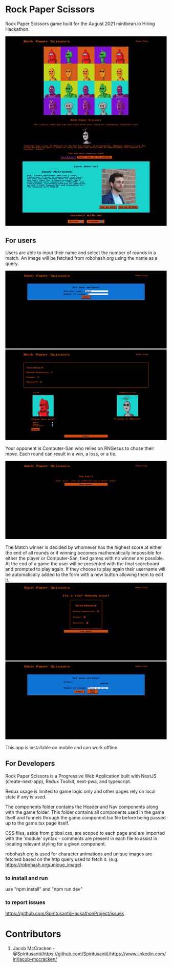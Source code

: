 # Rock Paper Scissors
Rock Paper Scissors game built for the August 2021 mintbean.io Hiring Hackathon.

![Alt landing page](/public/readmeImages/landingpage.png)

## For users
Users are able to input their name and select the number of rounds in a match. An image will be fetched from robohash.org using the name as a query.

![Alt Player Input Form](/public/readmeImages/playerform.png )
![Alt Game page after user input](/public/readmeImages/firstRound.png)

Your opponent is Computer-San who relies on RNGesus to chose their move. Each round can result in a win, a loss, or a tie.

![Alt Loss screen](/public/readmeImages/lost.png)

The Match winner is decided by whomever has the highest score at either the end of all rounds or if winning becomes mathematically impossible for either the player or Computer-San, tied games with no winner are possible. At the end of a game the user will be presented with the final scoreboard and prompted to play again. If they choose to play again their username will be automatically added to the form with a new button allowing them to edit it.
![Alt Tie screen](/public/readmeImages/finalTie.png)
![Alt User form with saved user](/public/readmeImages/formWithSaveUser.png)

This app is installable on mobile and can work offline.

## For Developers
Rock Paper Scissors is a Progressive Web Application built with NextJS (create-next-app), Redux Toolkit, next-pwa, and typescript. 

Redux usage is limited to game logic only and other pages rely on local state if any is used. 

The components folder contains the Header and Nav components along with the game folder. This folder contains all components used in the game itself and funnels through the game.component.tsx file before being passed up to the game.tsx page itself.

CSS files, aside from global.css, are scoped to each page and are imported with the 'module' syntax - comments are present in each file to assist in locating relevant styling for a given component.

robohash.org is used for character animations and unique images are fetched based on the http query used to fetch it. (e.g. https://robohash.org/unique_image). 

### to install and run
use "npm install" and "npm run dev"

### to report issues
https://github.com/Spiritusanti/HackathonProject/issues

# Contributors
1. Jacob McCracken - @Spiritusanti(https://github.com/Spiritusanti)/https://www.linkedin.com/in/jacob-mccracken/
